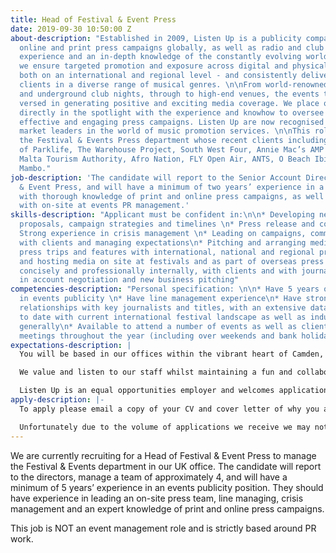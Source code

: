 ```yaml
---
title: Head of Festival & Event Press
date: 2019-09-30 10:50:00 Z
about-description: "Established in 2009, Listen Up is a publicity company offering
  online and print press campaigns globally, as well as radio and club services. With
  experience and an in-depth knowledge of the constantly evolving world of press,
  we ensure targeted promotion and exposure across digital and physical channels -
  both on an international and regional level - and consistently deliver results to
  clients in a diverse range of musical genres. \n\nFrom world-renowned festivals
  and underground club nights, through to high-end venues, the events team are well
  versed in generating positive and exciting media coverage. We place our clients
  directly in the spotlight with the experience and knowhow to oversee thoughtful,
  effective and engaging press campaigns. Listen Up are now recognised as one of the
  market leaders in the world of music promotion services. \n\nThis role is to lead
  the Festival & Events Press department whose recent clients including the likes
  of Parklife, The Warehouse Project, South West Four, Annie Mac’s AMP Lost & Found,
  Malta Tourism Authority, Afro Nation, FLY Open Air, ANTS, O Beach Ibiza and Cafe
  Mambo."
job-description: 'The candidate will report to the Senior Account Director: Festival
  & Event Press, and will have a minimum of two years’ experience in a similar role,
  with thorough knowledge of print and online press campaigns, as well as experience
  with on-site at events PR management.'
skills-description: "Applicant must be confident in:\n\n* Developing new business
  proposals, campaign strategies and timelines \n* Press release and copy writing\n*
  Strong experience in crisis management \n* Leading on campaigns, communicating clearly
  with clients and managing expectations\n* Pitching and arranging media partnerships,
  press trips and features with international, national and regional press\n* Coordinating
  and hosting media on site at festivals and as part of overseas press trips\n* Communicating
  concisely and professionally internally, with clients and with journalists \n* Experience
  in account negotiation and new business pitching"
competencies-description: "Personal specification: \n\n* Have 5 years of experience
  in events publicity \n* Have line management experience\n* Have strong existing
  relationships with key journalists and titles, with an extensive database\n* Up
  to date with current international festival landscape as well as industry trends
  generally\n* Available to attend a number of events as well as client & journalist
  meetings throughout the year (including over weekends and bank holidays)\n"
expectations-description: |
  You will be based in our offices within the vibrant heart of Camden, a few minutes’ walk from excellent transport links with the added delights of the world famous market.

  We value and listen to our staff whilst maintaining a fun and collaborative environment, encourage new ideas and offer career progression. Our staff events are legendary and you will be joining our well established team where you will be given genuine care and support from your colleagues and Directors.

  Listen Up is an equal opportunities employer and welcomes applications from all suitably qualified persons regardless of their race, sex, disability, religion/belief, sexual orientation or age.
apply-description: |-
  To apply please email a copy of your CV and cover letter of why you are right for this role to recruitment@listen-up.biz. Please note applicants without a cover letter will not be considered.

  Unfortunately due to the volume of applications we receive we may not be able to respond to all applications but thank you for your interest in working with us, please keep an eye out on our website for any future opportunities.
---
```


We are currently recruiting for a Head of Festival & Event Press to manage the Festival & Events department in our UK office. The candidate will report to the directors, manage a team of approximately 4, and will have a minimum of 5 years’ experience in an events publicity position. They should have experience in leading an on-site press team, line managing, crisis management and an expert knowledge of print and online press campaigns.

This job is NOT an event management role and is strictly based around PR work.